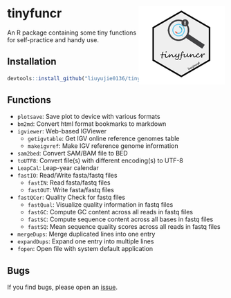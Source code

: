 # tinyfuncr <img src="logo-tinyfuncr.png" width=200 align="right" />

An R package containing some tiny functions for self-practice and handy use.

## Installation

```r
devtools::install_github("liuyujie0136/tinyfuncr")
```
## Functions

* `plotsave`: Save plot to device with various formats
* `bm2md`: Convert html format bookmarks to markdown
* `igviewer`: Web-based IGViewer
  * `getigvtable`: Get IGV online reference genomes table
  * `makeigvref`: Make IGV reference genome information
* `sam2bed`: Convert SAM/BAM file to BED
* `toUTF8`: Convert file(s) with different encoding(s) to UTF-8
* `LeapCal`: Leap-year calendar
* `fastIO`: Read/Write fasta/fastq files
  * `fastIN`: Read fasta/fastq files
  * `fastOUT`: Write fasta/fastq files
* `fastQCer`: Quality Check for fastq files
  * `fastQual`: Visualize quality information in fastq files
  * `fastGC`: Compute GC content across all reads in fastq files
  * `fastSC`: Compute sequence content across all bases in fastq files
  * `fastSQ`: Mean sequence quality scores across all reads in fastq files
* `mergeDups`: Merge duplicated lines into one entry
* `expandDups`: Expand one entry into multiple lines
* `fopen`: Open file with system default application

## Bugs

If you find bugs, please open an [issue](https://github.com/liuyujie0136/tinyfuncr/issues).
